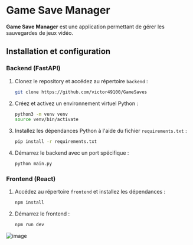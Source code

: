 
# Game Save Manager

**Game Save Manager** est une application permettant de gérer les sauvegardes de jeux vidéo.

## Installation et configuration

### Backend (FastAPI)

1. Clonez le repository et accédez au répertoire `backend` :

   ```bash
   git clone https://github.com/victor49100/GameSaves
   ```

2. Créez et activez un environnement virtuel Python :

   ```bash
   python3 -m venv venv
   source venv/bin/activate
   ```

3. Installez les dépendances Python à l'aide du fichier `requirements.txt` :

   ```bash
   pip install -r requirements.txt
   ```

4. Démarrez le backend avec un port spécifique :

   ```bash
   python main.py
   ```
### Frontend (React)

1. Accédez au répertoire `frontend` et installez les dépendances :

   ```bash
   npm install
   ```

2. Démarrez le frontend :
   ```bash
   npm run dev
   ```
![image](https://github.com/user-attachments/assets/22f22397-8275-472c-9ba1-8cc20a462531)
